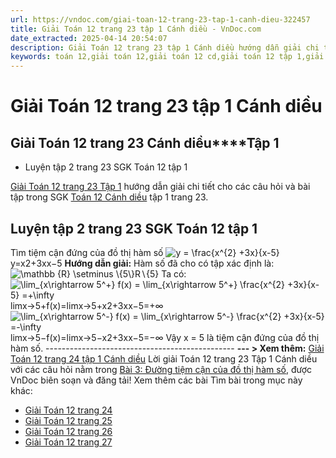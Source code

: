 ```yaml
---
url: https://vndoc.com/giai-toan-12-trang-23-tap-1-canh-dieu-322457
title: Giải Toán 12 trang 23 tập 1 Cánh diều - VnDoc.com
date_extracted: 2025-04-14 20:54:07
description: Giải Toán 12 trang 23 tập 1 Cánh diều hướng dẫn giải chi tiết các câu hỏi và bài tập trong SGK Toán 12 Cánh diều tập 1.
keywords: toán 12,giải toán 12,giải toán 12 cd,giải toán 12 tập 1,giải toán 12 Cánh diều,toán 12 Cánh diều tập 1,toán 12 Cánh diều,Toán 12 Cánh diều Bài 3,giải Toán 12 Cánh diều Bài 3,toán 12 cd bài 3,Toán 12 Cánh diều bài 3 Đường tiệm cận của đồ thị hàm số,Đường tiệm cận của đồ thị hàm số,giải toán 12 trang 22,giải toán 12 trang 23,giải toán 12 trang 24,giải toán 12 trang 25,giải toán 12 trang 26,giải toán 12 trang 27,toán 12 trang 23,Toán 12 cánh diều trang 23,giải Toán 12 cánh diều trang 23
---
```


# Giải Toán 12 trang 23 tập 1 Cánh diều
## **Giải Toán 12 trang 23 Cánh diều****Tập 1**
  * Luyện tập 2 trang 23 SGK Toán 12 tập 1

[Giải Toán 12 trang 23 Tập 1](<https://vndoc.com/giai-toan-12-trang-23-tap-1-canh-dieu-322457>) hướng dẫn giải chi tiết cho các câu hỏi và bài tập trong SGK [Toán 12 Cánh diều](<https://vndoc.com/toan-12-canh-dieu>) tập 1 trang 23.
## Luyện tập 2 trang 23 SGK Toán 12 tập 1
Tìm tiệm cận đứng của đồ thị hàm số ![y = \\frac{x^{2} +3x}{x-5}](https://i.vdoc.vn/data/image/blank.png)y=x2+3xx−5
**Hướng dẫn giải:**
Hàm số đã cho có tập xác định là: ![\\mathbb {R} \\setminus  \\{5\\}](https://i.vdoc.vn/data/image/blank.png)R∖\{5\}
Ta có: ![\\lim_{x\\rightarrow 5^+}  f\(x\) = \\lim_{x\\rightarrow 5^+} \\frac{x^{2} +3x}{x-5}  =+\\infty](https://i.vdoc.vn/data/image/blank.png)limx→5+f\(x\)=limx→5+x2+3xx−5=+∞
![\\lim_{x\\rightarrow 5^-}  f\(x\) = \\lim_{x\\rightarrow 5^-} \\frac{x^{2} +3x}{x-5}  =-\\infty](https://i.vdoc.vn/data/image/blank.png)limx→5−f\(x\)=limx→5−x2+3xx−5=−∞
Vậy x = 5 là tiệm cận đứng của đồ thị hàm số.
\-----------------------------------------------
**\--- > Xem thêm:** [Giải Toán 12 trang 24 tập 1 Cánh diều](<https://vndoc.com/giai-toan-12-trang-24-tap-1-canh-dieu-322460>)
Lời giải Toán 12 trang 23 Tập 1 Cánh diều với các câu hỏi nằm trong [Bài 3: Đường tiệm cận của đồ thị hàm số](<https://vndoc.com/toan-12-canh-dieu-bai-3-duong-tiem-can-cua-do-thi-ham-so-320563>), được VnDoc biên soạn và đăng tải\!
Xem thêm các bài Tìm bài trong mục này khác:
  * [Giải Toán 12 trang 24](</giai-toan-12-trang-24-tap-1-canh-dieu-322460>)
  * [Giải Toán 12 trang 25](</giai-toan-12-trang-25-tap-1-canh-dieu-322462>)
  * [Giải Toán 12 trang 26](</giai-toan-12-trang-26-tap-1-canh-dieu-322463>)
  * [Giải Toán 12 trang 27](</giai-toan-12-trang-27-tap-1-canh-dieu-322465>)

